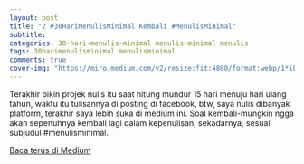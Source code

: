 ```yaml
---  
layout: post
title: "2 #30HariMenulisMinimal Kembali #MenulisMinimal"
subtitle: 
categories: 30-hari-menulis-minimal menulis-minimal menulis
tags: 30harimenulisminimal menulisminimal
comments: true
cover-img: "https://miro.medium.com/v2/resize:fit:4800/format:webp/1*iLESNLYC5FDCXuf37crrjA.png"
---
```


Terakhir bikin projek nulis itu saat hitung mundur 15 hari menuju hari ulang tahun, waktu itu tulisannya di posting di facebook, btw, saya nulis dibanyak platform, terakhir saya lebih suka di medium ini. Soal kembali-mungkin ngga akan sepenuhnya kembali lagi dalam kepenulisan, sekadarnya, sesuai subjudul #menulisminimal.

[Baca terus di Medium](https://link.medium.com/5uJQCzldqyb)